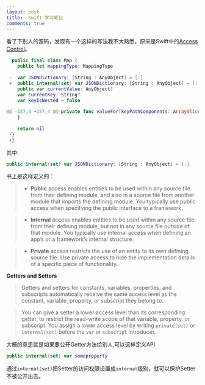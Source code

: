 ```yaml
---
layout: post
title:  Swift 学习笔记
comments: true
---
```


看了下别人的源码，发现有一个这样的写法我不大熟悉，原来是Swift中的[Access Control](https://developer.apple.com/library/ios/documentation/Swift/Conceptual/Swift_Programming_Language/AccessControl.html)。


```swift
  public final class Map {
  	public let mappingType: MappingType
  	
 -	var JSONDictionary: [String : AnyObject] = [:]
 +	public internal(set) var JSONDictionary: [String : AnyObject] = [:]
  	public var currentValue: AnyObject?
  	var currentKey: String?
  	var keyIsNested = false
 
@@ -157,4 +157,4 @@ private func valueFor(keyPathComponents: ArraySlice<String>, dictionary: [AnyObj
  	}
  	
  	return nil
 -}  
 +}
```


其中:

```swift
public internal(set) var JSONDictionary: [String : AnyObject] = [:]
```

书上是这样定义的：

>+ **Public** access enables entities to be used within any source file from their defining module, and also in a source file from another module that imports the defining module. You typically use public access when specifying the public interface to a framework.

>+ **Internal** access enables entities to be used within any source file from their defining module, but not in any source file outside of that module. You typically use internal access when defining an app’s or a framework’s internal structure.

>+ **Private** access restricts the use of an entity to its own defining source file. Use private access to hide the implementation details of a specific piece of functionality.

**Getters and Setters**

>Getters and setters for constants, variables, properties, and subscripts automatically receive the same access level as the constant, variable, property, or subscript they belong to.

>You can give a setter a lower access level than its corresponding getter, to restrict the read-write scope of that variable, property, or subscript. You assign a lower access level by writing `private(set)` or `internal(set)` before the `var` or `subscript` introducer.


大概的意思就是如果要公开Getter方法给别人,可以这样定义API 

```swift
public internal(set) var someproperty
```

通过`internal(set)`把Setter的访问权限设置成`internal`级别，就可以保护Setter 不被公开出去。
